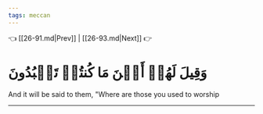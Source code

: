 ```yaml
---
tags: meccan
---
```


👈 [[26-91.md|Prev]] | [[26-93.md|Next]] 👉

# وَقِيلَ لَهُمۡ أَيۡنَ مَا كُنتُمۡ تَعۡبُدُونَ

And it will be said to them, "Where are those you used to worship

---

